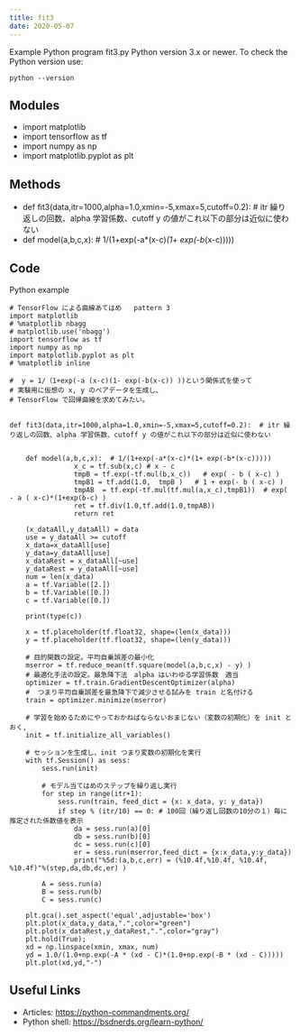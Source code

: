 ```yaml
---
title: fit3
date: 2020-05-07
---
```

Example Python program fit3.py
Python version 3.x or newer.
To check the Python version use:

    python --version

## Modules

* import matplotlib
* import tensorflow as tf
* import numpy as np
* import matplotlib.pyplot as plt

## Methods

* def fit3(data,itr=1000,alpha=1.0,xmin=-5,xmax=5,cutoff=0.2):  # itr 繰り返しの回数、alpha 学習係数、cutoff y の値がこれ以下の部分は近似に使わない
* def model(a,b,c,x):  # 1/(1+exp(-a*(x-c)*(1+ exp(-b*(x-c)))))

## Code

Python example

    # TensorFlow による曲線あてはめ   pattern 3
    import matplotlib
    # %matplotlib nbagg
    # matplotlib.use('nbagg') 
    import tensorflow as tf
    import numpy as np
    import matplotlib.pyplot as plt
    # %matplotlib inline
    
    #  y = 1/（1+exp(-a (x-c)(1- exp(-b(x-c)) ))という関係式を使って
    # 実験用に仮想の x, y のペアデータを生成し、
    # TensorFlow で回帰曲線を求めてみたい。
    
        
    def fit3(data,itr=1000,alpha=1.0,xmin=-5,xmax=5,cutoff=0.2):  # itr 繰り返しの回数、alpha 学習係数、cutoff y の値がこれ以下の部分は近似に使わない
    
    
        def model(a,b,c,x):  # 1/(1+exp(-a*(x-c)*(1+ exp(-b*(x-c)))))
                    x_c = tf.sub(x,c) # x - c
                    tmpB = tf.exp(-tf.mul(b,x_c))   # exp( - b ( x-c) )
                    tmpB1 = tf.add(1.0,  tmpB )   # 1 + exp(- b ( x-c) )
                    tmpAB  = tf.exp(-tf.mul(tf.mul(a,x_c),tmpB1))  # exp( - a ( x-c)*(1+exp(b-c) )
                    ret = tf.div(1.0,tf.add(1.0,tmpAB))
                    return ret
    
        (x_dataAll,y_dataAll) = data
        use = y_dataAll >= cutoff
        x_data=x_dataAll[use]
        y_data=y_dataAll[use]
        x_dataRest = x_dataAll[~use]
        y_dataRest = y_dataAll[~use]
        num = len(x_data)
        a = tf.Variable([2.])
        b = tf.Variable([0.])
        c = tf.Variable([0.])
    
        print(type(c))
        
        x = tf.placeholder(tf.float32, shape=(len(x_data)))
        y = tf.placeholder(tf.float32, shape=(len(y_data)))
    
        # 目的関数の設定。平均自乗誤差の最小化
        mserror = tf.reduce_mean(tf.square(model(a,b,c,x) - y) )
        # 最適化手法の設定。最急降下法　alpha はいわゆる学習係数　適当
        optimizer = tf.train.GradientDescentOptimizer(alpha)
        #  つまり平均自乗誤差を最急降下で減少させる試みを train と名付ける
        train = optimizer.minimize(mserror)
    
        # 学習を始めるためにやっておかねばならないおまじない（変数の初期化）を init とおく, 
        init = tf.initialize_all_variables()
    
        # セッションを生成し、init つまり変数の初期化を実行
        with tf.Session() as sess:
            sess.run(init)
    
            # モデル当てはめのステップを繰り返し実行
            for step in range(itr+1):
                sess.run(train, feed_dict = {x: x_data, y: y_data})
                if step % (itr/10) == 0: # 100回（繰り返し回数の10分の１）毎に推定された係数値を表示
                    da = sess.run(a)[0]
                    db = sess.run(b)[0]
                    dc = sess.run(c)[0]
                    er = sess.run(mserror,feed_dict = {x:x_data,y:y_data})
                    print("%5d:(a,b,c,err) = (%10.4f,%10.4f, %10.4f, %10.4f)"%(step,da,db,dc,er) )
    
            A = sess.run(a)
            B = sess.run(b)
            C = sess.run(c)
    
        plt.gca().set_aspect('equal',adjustable='box')
        plt.plot(x_data,y_data,".",color="green")
        plt.plot(x_dataRest,y_dataRest,".",color="gray")
        plt.hold(True);
        xd = np.linspace(xmin, xmax, num)
        yd = 1.0/(1.0+np.exp(-A * (xd - C)*(1.0+np.exp(-B * (xd - C)))))
        plt.plot(xd,yd,"-")

## Useful Links

- Articles: https://python-commandments.org/
- Python shell: https://bsdnerds.org/learn-python/
